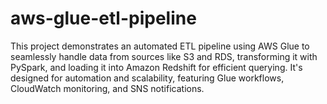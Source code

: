 # aws-glue-etl-pipeline
This project demonstrates an automated ETL pipeline using AWS Glue to seamlessly handle data from sources like S3 and RDS, transforming it with PySpark, and loading it into Amazon Redshift for efficient querying. It's designed for automation and scalability, featuring Glue workflows, CloudWatch monitoring, and SNS notifications.
